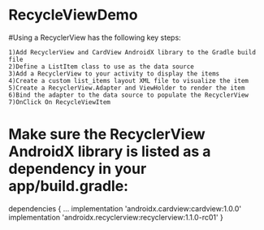 # RecycleViewDemo

#Using a RecyclerView has the following key steps:

    1)Add RecyclerView and CardView AndroidX library to the Gradle build file
    2)Define a ListItem class to use as the data source
    3)Add a RecyclerView to your activity to display the items
    4)Create a custom list_items layout XML file to visualize the item
    5)Create a RecyclerView.Adapter and ViewHolder to render the item
    6)Bind the adapter to the data source to populate the RecyclerView
    7)OnClick On RecycleViewItem
    
 # Make sure the RecyclerView AndroidX library is listed as a dependency in your app/build.gradle:

dependencies {
    ...
    implementation 'androidx.cardview:cardview:1.0.0'
    implementation 'androidx.recyclerview:recyclerview:1.1.0-rc01'
}
